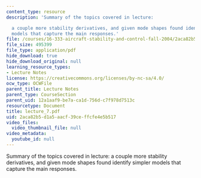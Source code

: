 ```yaml
---
content_type: resource
description: 'Summary of the topics covered in lecture:

  a couple more stability derivatives, and given mode shapes found identify simpler
  models that capture the main responses.'
file: /courses/16-333-aircraft-stability-and-control-fall-2004/2aca82b5d1a5aacf39ceffcfe4e5b517_lecture_7.pdf
file_size: 495399
file_type: application/pdf
hide_download: true
hide_download_original: null
learning_resource_types:
- Lecture Notes
license: https://creativecommons.org/licenses/by-nc-sa/4.0/
ocw_type: OCWFile
parent_title: Lecture Notes
parent_type: CourseSection
parent_uid: 12a1aaf9-be7a-ca1d-756d-c7f978d7513c
resourcetype: Document
title: lecture_7.pdf
uid: 2aca82b5-d1a5-aacf-39ce-ffcfe4e5b517
video_files:
  video_thumbnail_file: null
video_metadata:
  youtube_id: null
---
```

Summary of the topics covered in lecture:
a couple more stability derivatives, and given mode shapes found identify simpler models that capture the main responses.